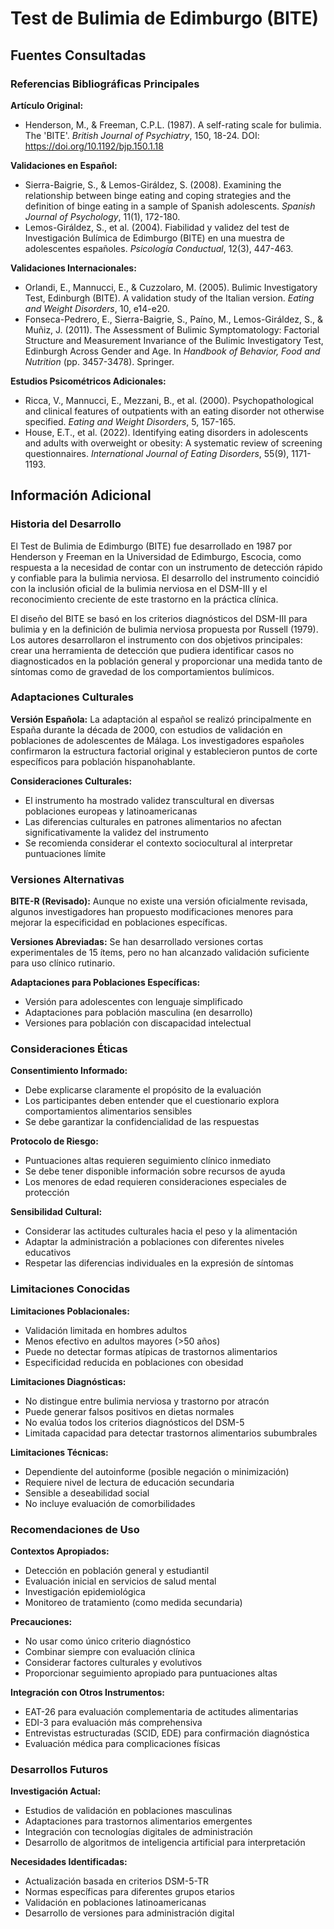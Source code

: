 # Test de Bulimia de Edimburgo (BITE)

## Fuentes Consultadas

### Referencias Bibliográficas Principales

**Artículo Original:**
- Henderson, M., & Freeman, C.P.L. (1987). A self-rating scale for bulimia. The 'BITE'. *British Journal of Psychiatry*, 150, 18-24. DOI: https://doi.org/10.1192/bjp.150.1.18

**Validaciones en Español:**
- Sierra-Baigrie, S., & Lemos-Giráldez, S. (2008). Examining the relationship between binge eating and coping strategies and the definition of binge eating in a sample of Spanish adolescents. *Spanish Journal of Psychology*, 11(1), 172-180.
- Lemos-Giráldez, S., et al. (2004). Fiabilidad y validez del test de Investigación Bulímica de Edimburgo (BITE) en una muestra de adolescentes españoles. *Psicología Conductual*, 12(3), 447-463.

**Validaciones Internacionales:**
- Orlandi, E., Mannucci, E., & Cuzzolaro, M. (2005). Bulimic Investigatory Test, Edinburgh (BITE). A validation study of the Italian version. *Eating and Weight Disorders*, 10, e14-e20.
- Fonseca-Pedrero, E., Sierra-Baigrie, S., Paíno, M., Lemos-Giráldez, S., & Muñiz, J. (2011). The Assessment of Bulimic Symptomatology: Factorial Structure and Measurement Invariance of the Bulimic Investigatory Test, Edinburgh Across Gender and Age. In *Handbook of Behavior, Food and Nutrition* (pp. 3457-3478). Springer.

**Estudios Psicométricos Adicionales:**
- Ricca, V., Mannucci, E., Mezzani, B., et al. (2000). Psychopathological and clinical features of outpatients with an eating disorder not otherwise specified. *Eating and Weight Disorders*, 5, 157-165.
- House, E.T., et al. (2022). Identifying eating disorders in adolescents and adults with overweight or obesity: A systematic review of screening questionnaires. *International Journal of Eating Disorders*, 55(9), 1171-1193.

## Información Adicional

### Historia del Desarrollo

El Test de Bulimia de Edimburgo (BITE) fue desarrollado en 1987 por Henderson y Freeman en la Universidad de Edimburgo, Escocia, como respuesta a la necesidad de contar con un instrumento de detección rápido y confiable para la bulimia nerviosa. El desarrollo del instrumento coincidió con la inclusión oficial de la bulimia nerviosa en el DSM-III y el reconocimiento creciente de este trastorno en la práctica clínica.

El diseño del BITE se basó en los criterios diagnósticos del DSM-III para bulimia y en la definición de bulimia nerviosa propuesta por Russell (1979). Los autores desarrollaron el instrumento con dos objetivos principales: crear una herramienta de detección que pudiera identificar casos no diagnosticados en la población general y proporcionar una medida tanto de síntomas como de gravedad de los comportamientos bulímicos.

### Adaptaciones Culturales

**Versión Española:**
La adaptación al español se realizó principalmente en España durante la década de 2000, con estudios de validación en poblaciones de adolescentes de Málaga. Los investigadores españoles confirmaron la estructura factorial original y establecieron puntos de corte específicos para población hispanohablante.

**Consideraciones Culturales:**
- El instrumento ha mostrado validez transcultural en diversas poblaciones europeas y latinoamericanas
- Las diferencias culturales en patrones alimentarios no afectan significativamente la validez del instrumento
- Se recomienda considerar el contexto sociocultural al interpretar puntuaciones límite

### Versiones Alternativas

**BITE-R (Revisado):**
Aunque no existe una versión oficialmente revisada, algunos investigadores han propuesto modificaciones menores para mejorar la especificidad en poblaciones específicas.

**Versiones Abreviadas:**
Se han desarrollado versiones cortas experimentales de 15 ítems, pero no han alcanzado validación suficiente para uso clínico rutinario.

**Adaptaciones para Poblaciones Específicas:**
- Versión para adolescentes con lenguaje simplificado
- Adaptaciones para población masculina (en desarrollo)
- Versiones para población con discapacidad intelectual

### Consideraciones Éticas

**Consentimiento Informado:**
- Debe explicarse claramente el propósito de la evaluación
- Los participantes deben entender que el cuestionario explora comportamientos alimentarios sensibles
- Se debe garantizar la confidencialidad de las respuestas

**Protocolo de Riesgo:**
- Puntuaciones altas requieren seguimiento clínico inmediato
- Se debe tener disponible información sobre recursos de ayuda
- Los menores de edad requieren consideraciones especiales de protección

**Sensibilidad Cultural:**
- Considerar las actitudes culturales hacia el peso y la alimentación
- Adaptar la administración a poblaciones con diferentes niveles educativos
- Respetar las diferencias individuales en la expresión de síntomas

### Limitaciones Conocidas

**Limitaciones Poblacionales:**
- Validación limitada en hombres adultos
- Menos efectivo en adultos mayores (>50 años)
- Puede no detectar formas atípicas de trastornos alimentarios
- Especificidad reducida en poblaciones con obesidad

**Limitaciones Diagnósticas:**
- No distingue entre bulimia nerviosa y trastorno por atracón
- Puede generar falsos positivos en dietas normales
- No evalúa todos los criterios diagnósticos del DSM-5
- Limitada capacidad para detectar trastornos alimentarios subumbrales

**Limitaciones Técnicas:**
- Dependiente del autoinforme (posible negación o minimización)
- Requiere nivel de lectura de educación secundaria
- Sensible a deseabilidad social
- No incluye evaluación de comorbilidades

### Recomendaciones de Uso

**Contextos Apropiados:**
- Detección en población general y estudiantil
- Evaluación inicial en servicios de salud mental
- Investigación epidemiológica
- Monitoreo de tratamiento (como medida secundaria)

**Precauciones:**
- No usar como único criterio diagnóstico
- Combinar siempre con evaluación clínica
- Considerar factores culturales y evolutivos
- Proporcionar seguimiento apropiado para puntuaciones altas

**Integración con Otros Instrumentos:**
- EAT-26 para evaluación complementaria de actitudes alimentarias
- EDI-3 para evaluación más comprehensiva
- Entrevistas estructuradas (SCID, EDE) para confirmación diagnóstica
- Evaluación médica para complicaciones físicas

### Desarrollos Futuros

**Investigación Actual:**
- Estudios de validación en poblaciones masculinas
- Adaptaciones para trastornos alimentarios emergentes
- Integración con tecnologías digitales de administración
- Desarrollo de algoritmos de inteligencia artificial para interpretación

**Necesidades Identificadas:**
- Actualización basada en criterios DSM-5-TR
- Normas específicas para diferentes grupos etarios
- Validación en poblaciones latinoamericanas
- Desarrollo de versiones para administración digital